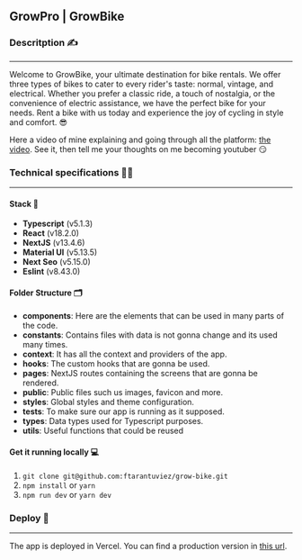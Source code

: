 ## GrowPro | GrowBike

### Descritption ✍️

---

Welcome to GrowBike, your ultimate destination for bike rentals. We offer three types of bikes to cater to every rider's taste: normal, vintage, and electrical. Whether you prefer a classic ride, a touch of nostalgia, or the convenience of electric assistance, we have the perfect bike for your needs. Rent a bike with us today and experience the joy of cycling in style and comfort. 😎

Here a video of mine explaining and going through all the platform: [the video](TODO). See it, then tell me your thoughts on me becoming youtuber 😏

### Technical specifications 👨‍💻

---

#### Stack 📝

- **Typescript** (v5.1.3)
- **React** (v18.2.0)
- **NextJS** (v13.4.6)
- **Material UI** (v5.13.5)
- **Next Seo** (v5.15.0)
- **Eslint** (v8.43.0)

#### Folder Structure 🗂

- **components**: Here are the elements that can be used in many parts of the code.
- **constants**: Contains files with data is not gonna change and its used many times.
- **context**: It has all the context and providers of the app.
- **hooks**: The custom hooks that are gonna be used.
- **pages**: NextJS routes containing the screens that are gonna be rendered.
- **public**: Public files such us images, favicon and more.
- **styles**: Global styles and theme configuration.
- **tests**: To make sure our app is running as it supposed.
- **types**: Data types used for Typescript purposes.
- **utils**: Useful functions that could be reused

#### Get it running locally 💻

1. `git clone git@github.com:ftarantuviez/grow-bike.git`
2. `npm install` or `yarn`
3. `npm run dev` or `yarn dev`

### Deploy 🚀

---

The app is deployed in Vercel.
You can find a production version in [this url](TODO).
